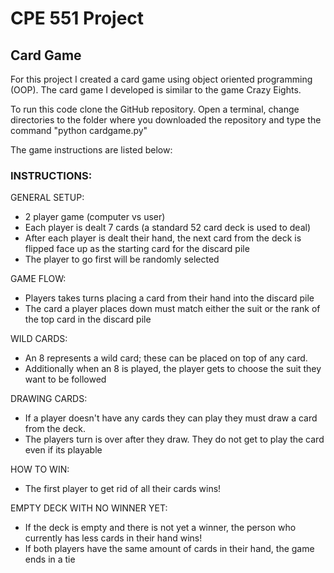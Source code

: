 # CPE 551 Project
## Card Game

For this project I created a card game using object oriented programming (OOP). The card game I developed is similar to the game Crazy Eights. 

To run this code clone the GitHub repository. Open a terminal, change directories to the folder where you downloaded the repository and type the command "python cardgame.py"

The game instructions are listed below: 

### INSTRUCTIONS: 
GENERAL SETUP:

- 2 player game (computer vs user)
- Each player is dealt 7 cards (a standard 52 card deck is used to deal)
- After each player is dealt their hand, the next card from the deck is flipped face up as the starting card for the discard pile
-  The player to go first will be randomly selected

GAME FLOW: 

- Players takes turns placing a card from their hand into the discard pile
- The card a player places down must match either the suit or the rank of the top card in the discard pile


WILD CARDS: 

- An 8 represents a wild card; these can be placed on top of any card.
- Additionally when an 8 is played, the player gets to choose the suit they want to be followed

DRAWING CARDS:

- If a player doesn't have any cards they can play they must draw a card from the deck.
- The players turn is over after they draw. They do not get to play the card even if its playable 


HOW TO WIN: 

- The first player to get rid of all their cards wins!


EMPTY DECK WITH NO WINNER YET: 

- If the deck is empty and there is not yet a winner, the person who currently has less cards in their hand wins!
- If both players have the same amount of cards in their hand, the game ends in a tie





